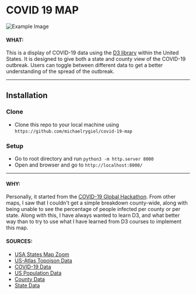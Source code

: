 # COVID 19 MAP

![Example Image](https://imgur.com/iY5nRrr)

#### WHAT:

This is a display of COVID-19 data using the [D3 library][d3] within the United States. It is designed to give both a state and county view of the COVID-19 outbreak. Users can toggle between different data to get a better understanding of the spread of the outbreak.

---

## Installation

### Clone

- Clone this repo to your local machine using `https://github.com/michaelrygiel/covid-19-map`

### Setup

- Go to root directory and run `python3 -m http.server 8000`
- Open and browser and go to `http://localhost:8000/`

---

#### WHY:

Personally, it started from the [COVID-19 Global Hackathon][hackathon]. From other maps, I saw that I couldn't get a simple breakdown county-wide, along with being unable to see the percentage of people infected per county or per state. Along with this, I have always wanted to learn D3, and what better way than to try to use what I have learned from D3 courses to implement this map.

#### SOURCES:
* [USA States Map Zoom][us-map]
* [US-Atlas Topojson Data][us-atlas]
* [COVID-19 Data][us-covid]
* [US Population Data][us-population]
* [County Data][us-county]
* [State Data][us-state]


[d3]: https://d3js.org/
[hackathon]: https://covid-global-hackathon.devpost.com/
[us-map]: http://bl.ocks.org/ElefHead/ebff082d41ef8b9658059c408096f782
[us-atlas]: https://cdn.jsdelivr.net/npm/us-atlas@3/counties-10m.json
[us-covid]: https://github.com/CSSEGISandData/COVID-19
[us-population]: https://www2.census.gov/programs-surveys/popest/datasets/2010-2019/counties/totals/
[us-county]: https://www2.census.gov/geo/docs/reference/codes/files/national_county.txt
[us-state]: https://www2.census.gov/geo/docs/reference/state.txt

